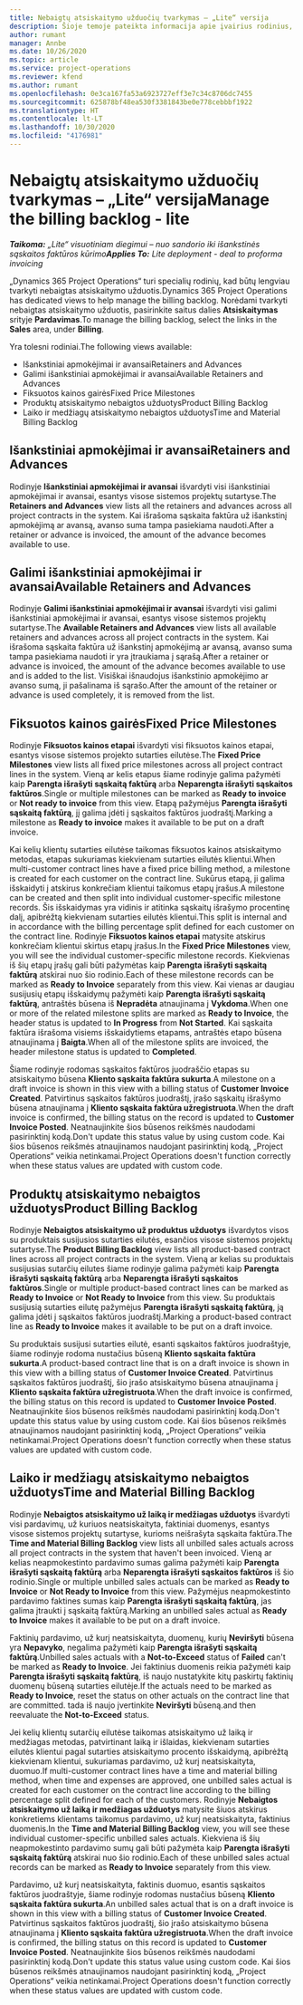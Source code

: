 ```yaml
---
title: Nebaigtų atsiskaitymo užduočių tvarkymas – „Lite“ versija
description: Šioje temoje pateikta informacija apie įvairius rodinius, kuriuos galima naudoti tvarkant nebaigtas atsiskaitymo užduotis.
author: rumant
manager: Annbe
ms.date: 10/26/2020
ms.topic: article
ms.service: project-operations
ms.reviewer: kfend
ms.author: rumant
ms.openlocfilehash: 0e3ca167fa53a6923727eff3e7c34c8706dc7455
ms.sourcegitcommit: 625878bf48ea530f3381843be0e778cebbbf1922
ms.translationtype: HT
ms.contentlocale: lt-LT
ms.lasthandoff: 10/30/2020
ms.locfileid: "4176981"
---
```

# <a name="manage-the-billing-backlog---lite"></a><span data-ttu-id="3a9ab-103">Nebaigtų atsiskaitymo užduočių tvarkymas – „Lite“ versija</span><span class="sxs-lookup"><span data-stu-id="3a9ab-103">Manage the billing backlog - lite</span></span>

<span data-ttu-id="3a9ab-104">_**Taikoma:** „Lite“ visuotiniam diegimui – nuo sandorio iki išankstinės sąskaitos faktūros kūrimo_</span><span class="sxs-lookup"><span data-stu-id="3a9ab-104">_**Applies To:** Lite deployment - deal to proforma invoicing_</span></span>

<span data-ttu-id="3a9ab-105">„Dynamics 365 Project Operations“ turi specialių rodinių, kad būtų lengviau tvarkyti nebaigtas atsiskaitymo užduotis.</span><span class="sxs-lookup"><span data-stu-id="3a9ab-105">Dynamics 365 Project Operations has dedicated views to help manage the billing backlog.</span></span> <span data-ttu-id="3a9ab-106">Norėdami tvarkyti nebaigtas atsiskaitymo užduotis, pasirinkite saitus dalies **Atsiskaitymas** srityje **Pardavimas**.</span><span class="sxs-lookup"><span data-stu-id="3a9ab-106">To manage the billing backlog, select the links in the **Sales** area, under **Billing**.</span></span> 

<span data-ttu-id="3a9ab-107">Yra tolesni rodiniai.</span><span class="sxs-lookup"><span data-stu-id="3a9ab-107">The following views available:</span></span>

- <span data-ttu-id="3a9ab-108">Išankstiniai apmokėjimai ir avansai</span><span class="sxs-lookup"><span data-stu-id="3a9ab-108">Retainers and Advances</span></span>
- <span data-ttu-id="3a9ab-109">Galimi išankstiniai apmokėjimai ir avansai</span><span class="sxs-lookup"><span data-stu-id="3a9ab-109">Available Retainers and Advances</span></span>
- <span data-ttu-id="3a9ab-110">Fiksuotos kainos gairės</span><span class="sxs-lookup"><span data-stu-id="3a9ab-110">Fixed Price Milestones</span></span>
- <span data-ttu-id="3a9ab-111">Produktų atsiskaitymo nebaigtos užduotys</span><span class="sxs-lookup"><span data-stu-id="3a9ab-111">Product Billing Backlog</span></span>
- <span data-ttu-id="3a9ab-112">Laiko ir medžiagų atsiskaitymo nebaigtos užduotys</span><span class="sxs-lookup"><span data-stu-id="3a9ab-112">Time and Material Billing Backlog</span></span>

## <a name="retainers-and-advances"></a><span data-ttu-id="3a9ab-113">Išankstiniai apmokėjimai ir avansai</span><span class="sxs-lookup"><span data-stu-id="3a9ab-113">Retainers and Advances</span></span>

<span data-ttu-id="3a9ab-114">Rodinyje **Išankstiniai apmokėjimai ir avansai** išvardyti visi išankstiniai apmokėjimai ir avansai, esantys visose sistemos projektų sutartyse.</span><span class="sxs-lookup"><span data-stu-id="3a9ab-114">The **Retainers and Advances** view lists all the retainers and advances across all project contracts in the system.</span></span> <span data-ttu-id="3a9ab-115">Kai išrašoma sąskaita faktūra už išankstinį apmokėjimą ar avansą, avanso suma tampa pasiekiama naudoti.</span><span class="sxs-lookup"><span data-stu-id="3a9ab-115">After a retainer or advance is invoiced, the amount of the advance becomes available to use.</span></span>

## <a name="available-retainers-and-advances"></a><span data-ttu-id="3a9ab-116">Galimi išankstiniai apmokėjimai ir avansai</span><span class="sxs-lookup"><span data-stu-id="3a9ab-116">Available Retainers and Advances</span></span>

<span data-ttu-id="3a9ab-117">Rodinyje **Galimi išankstiniai apmokėjimai ir avansai** išvardyti visi galimi išankstiniai apmokėjimai ir avansai, esantys visose sistemos projektų sutartyse.</span><span class="sxs-lookup"><span data-stu-id="3a9ab-117">The **Available Retainers and Advances** view lists all available retainers and advances across all project contracts in the system.</span></span> <span data-ttu-id="3a9ab-118">Kai išrašoma sąskaita faktūra už išankstinį apmokėjimą ar avansą, avanso suma tampa pasiekiama naudoti ir yra įtraukiama į sąrašą.</span><span class="sxs-lookup"><span data-stu-id="3a9ab-118">After a retainer or advance is invoiced, the amount of the advance becomes available to use and is added to the list.</span></span> <span data-ttu-id="3a9ab-119">Visiškai išnaudojus išankstinio apmokėjimo ar avanso sumą, ji pašalinama iš sąrašo.</span><span class="sxs-lookup"><span data-stu-id="3a9ab-119">After the amount of the retainer or advance is used completely, it is removed from the list.</span></span>

## <a name="fixed-price-milestones"></a><span data-ttu-id="3a9ab-120">Fiksuotos kainos gairės</span><span class="sxs-lookup"><span data-stu-id="3a9ab-120">Fixed Price Milestones</span></span>

<span data-ttu-id="3a9ab-121">Rodinyje **Fiksuotos kainos etapai** išvardyti visi fiksuotos kainos etapai, esantys visose sistemos projekto sutarties eilutėse.</span><span class="sxs-lookup"><span data-stu-id="3a9ab-121">The **Fixed Price Milestones** view lists all fixed price milestones across all project contract lines in the system.</span></span> <span data-ttu-id="3a9ab-122">Vieną ar kelis etapus šiame rodinyje galima pažymėti kaip **Parengta išrašyti sąskaitą faktūrą** arba **Neparengta išrašyti sąskaitos faktūros**.</span><span class="sxs-lookup"><span data-stu-id="3a9ab-122">Single or multiple milestones can be marked as **Ready to invoice** or **Not ready to invoice** from this view.</span></span> <span data-ttu-id="3a9ab-123">Etapą pažymėjus **Parengta išrašyti sąskaitą faktūrą**, jį galima įdėti į sąskaitos faktūros juodraštį.</span><span class="sxs-lookup"><span data-stu-id="3a9ab-123">Marking a milestone as **Ready to invoice** makes it available to be put on a draft invoice.</span></span>

<span data-ttu-id="3a9ab-124">Kai kelių klientų sutarties eilutėse taikomas fiksuotos kainos atsiskaitymo metodas, etapas sukuriamas kiekvienam sutarties eilutės klientui.</span><span class="sxs-lookup"><span data-stu-id="3a9ab-124">When multi-customer contract lines have a fixed price billing method, a milestone is created for each customer on the contract line.</span></span> <span data-ttu-id="3a9ab-125">Sukūrus etapą, ji galima išskaidyti į atskirus konkrečiam klientui taikomus etapų įrašus.</span><span class="sxs-lookup"><span data-stu-id="3a9ab-125">A milestone can be created and then split into individual customer-specific milestone records.</span></span> <span data-ttu-id="3a9ab-126">Šis išskaidymas yra vidinis ir atitinka sąskaitų išrašymo procentinę dalį, apibrėžtą kiekvienam sutarties eilutės klientui.</span><span class="sxs-lookup"><span data-stu-id="3a9ab-126">This split is internal and in accordance with the billing percentage split defined for each customer on the contract line.</span></span> <span data-ttu-id="3a9ab-127">Rodinyje **Fiksuotos kainos etapai** matysite atskirus konkrečiam klientui skirtus etapų įrašus.</span><span class="sxs-lookup"><span data-stu-id="3a9ab-127">In the **Fixed Price Milestones** view, you will see the individual customer-specific milestone records.</span></span> <span data-ttu-id="3a9ab-128">Kiekvienas iš šių etapų įrašų gali būti pažymėtas kaip **Parengta išrašyti sąskaitą faktūrą** atskirai nuo šio rodinio.</span><span class="sxs-lookup"><span data-stu-id="3a9ab-128">Each of these milestone records can be marked as **Ready to Invoice** separately from this view.</span></span> <span data-ttu-id="3a9ab-129">Kai vienas ar daugiau susijusių etapų išskaidymų pažymėti kaip **Parengta išrašyti sąskaitą faktūrą**, antraštės būsena iš **Nepradėta** atnaujinama į **Vykdoma**.</span><span class="sxs-lookup"><span data-stu-id="3a9ab-129">When one or more of the related milestone splits are marked as **Ready to Invoice**, the header status is updated to **In Progress** from **Not Started**.</span></span> <span data-ttu-id="3a9ab-130">Kai sąskaita faktūra išrašoma visiems išskaidytiems etapams, antraštės etapo būsena atnaujinama į **Baigta**.</span><span class="sxs-lookup"><span data-stu-id="3a9ab-130">When all of the milestone splits are invoiced, the header milestone status is updated to **Completed**.</span></span>

<span data-ttu-id="3a9ab-131">Šiame rodinyje rodomas sąskaitos faktūros juodraščio etapas su atsiskaitymo būsena **Kliento sąskaita faktūra sukurta**.</span><span class="sxs-lookup"><span data-stu-id="3a9ab-131">A milestone on a draft invoice is shown in this view with a billing status of **Customer Invoice Created**.</span></span> <span data-ttu-id="3a9ab-132">Patvirtinus sąskaitos faktūros juodraštį, įrašo sąskaitų išrašymo būsena atnaujinama į **Kliento sąskaita faktūra užregistruota**.</span><span class="sxs-lookup"><span data-stu-id="3a9ab-132">When the draft invoice is confirmed, the billing status on the record is updated to **Customer Invoice Posted**.</span></span> <span data-ttu-id="3a9ab-133">Neatnaujinkite šios būsenos reikšmės naudodami pasirinktinį kodą.</span><span class="sxs-lookup"><span data-stu-id="3a9ab-133">Don't update this status value by using custom code.</span></span> <span data-ttu-id="3a9ab-134">Kai šios būsenos reikšmės atnaujinamos naudojant pasirinktinį kodą, „Project Operations“ veikia netinkamai.</span><span class="sxs-lookup"><span data-stu-id="3a9ab-134">Project Operations doesn't function correctly when these status values are updated with custom code.</span></span>

## <a name="product-billing-backlog"></a><span data-ttu-id="3a9ab-135">Produktų atsiskaitymo nebaigtos užduotys</span><span class="sxs-lookup"><span data-stu-id="3a9ab-135">Product Billing Backlog</span></span>

<span data-ttu-id="3a9ab-136">Rodinyje **Nebaigtos atsiskaitymo už produktus užduotys** išvardytos visos su produktais susijusios sutarties eilutės, esančios visose sistemos projektų sutartyse.</span><span class="sxs-lookup"><span data-stu-id="3a9ab-136">The **Product Billing Backlog** view lists all product-based contract lines across all project contracts in the system.</span></span> <span data-ttu-id="3a9ab-137">Vieną ar kelias su produktais susijusias sutarčių eilutes šiame rodinyje galima pažymėti kaip **Parengta išrašyti sąskaitą faktūrą** arba **Neparengta išrašyti sąskaitos faktūros**.</span><span class="sxs-lookup"><span data-stu-id="3a9ab-137">Single or multiple product-based contract lines can be marked as **Ready to Invoice** or **Not Ready to Invoice** from this view.</span></span> <span data-ttu-id="3a9ab-138">Su produktais susijusią sutarties eilutę pažymėjus **Parengta išrašyti sąskaitą faktūrą**, ją galima įdėti į sąskaitos faktūros juodraštį.</span><span class="sxs-lookup"><span data-stu-id="3a9ab-138">Marking a product-based contract line as **Ready to Invoice** makes it available to be put on a draft invoice.</span></span>

<span data-ttu-id="3a9ab-139">Su produktais susijusi sutarties eilutė, esanti sąskaitos faktūros juodraštyje, šiame rodinyje rodoma nustačius būseną **Kliento sąskaita faktūra sukurta**.</span><span class="sxs-lookup"><span data-stu-id="3a9ab-139">A product-based contract line that is on a draft invoice is shown in this view with a billing status of **Customer Invoice Created**.</span></span> <span data-ttu-id="3a9ab-140">Patvirtinus sąskaitos faktūros juodraštį, šio įrašo atsiskaitymo būsena atnaujinama į **Kliento sąskaita faktūra užregistruota**.</span><span class="sxs-lookup"><span data-stu-id="3a9ab-140">When the draft invoice is confirmed, the billing status on this record is updated to **Customer Invoice Posted**.</span></span> <span data-ttu-id="3a9ab-141">Neatnaujinkite šios būsenos reikšmės naudodami pasirinktinį kodą.</span><span class="sxs-lookup"><span data-stu-id="3a9ab-141">Don't update this status value by using custom code.</span></span> <span data-ttu-id="3a9ab-142">Kai šios būsenos reikšmės atnaujinamos naudojant pasirinktinį kodą, „Project Operations“ veikia netinkamai.</span><span class="sxs-lookup"><span data-stu-id="3a9ab-142">Project Operations doesn't function correctly when these status values are updated with custom code.</span></span>

## <a name="time-and-material-billing-backlog"></a><span data-ttu-id="3a9ab-143">Laiko ir medžiagų atsiskaitymo nebaigtos užduotys</span><span class="sxs-lookup"><span data-stu-id="3a9ab-143">Time and Material Billing Backlog</span></span>

<span data-ttu-id="3a9ab-144">Rodinyje **Nebaigtos atsiskaitymo už laiką ir medžiagas užduotys** išvardyti visi pardavimų, už kuriuos neatsiskaityta, faktiniai duomenys, esantys visose sistemos projektų sutartyse, kurioms neišrašyta sąskaita faktūra.</span><span class="sxs-lookup"><span data-stu-id="3a9ab-144">The **Time and Material Billing Backlog** view lists all unbilled sales actuals across all project contracts in the system that haven't been invoiced.</span></span> <span data-ttu-id="3a9ab-145">Vieną ar kelias neapmokestinto pardavimo sumas galima pažymėti kaip **Parengta išrašyti sąskaitą faktūrą** arba **Neparengta išrašyti sąskaitos faktūros** iš šio rodinio.</span><span class="sxs-lookup"><span data-stu-id="3a9ab-145">Single or multiple unbilled sales actuals can be marked as **Ready to Invoice** or **Not Ready to Invoice** from this view.</span></span> <span data-ttu-id="3a9ab-146">Pažymėjus neapmokestinto pardavimo faktines sumas kaip **Parengta išrašyti sąskaitą faktūrą**, jas galima įtraukti į sąskaitą faktūrą.</span><span class="sxs-lookup"><span data-stu-id="3a9ab-146">Marking an unbilled sales actual as **Ready to Invoice** makes it available to be put on a draft invoice.</span></span>

<span data-ttu-id="3a9ab-147">Faktinių pardavimo, už kurį neatsiskaityta, duomenų, kurių **Neviršyti** būsena yra **Nepavyko**, negalima pažymėti kaip **Parengta išrašyti sąskaitą faktūrą**.</span><span class="sxs-lookup"><span data-stu-id="3a9ab-147">Unbilled sales actuals with a **Not-to-Exceed** status of **Failed** can't be marked as **Ready to Invoice**.</span></span> <span data-ttu-id="3a9ab-148">Jei faktinius duomenis reikia pažymėti kaip **Parengta išrašyti sąskaitą faktūrą**, iš naujo nustatykite kitų paskirtų faktinių duomenų būseną sutarties eilutėje.</span><span class="sxs-lookup"><span data-stu-id="3a9ab-148">If the actuals need to be marked as **Ready to Invoice**, reset the status on other actuals on the contract line that are committed.</span></span> <span data-ttu-id="3a9ab-149">tada iš naujo įvertinkite **Neviršyti** būseną.</span><span class="sxs-lookup"><span data-stu-id="3a9ab-149">and then reevaluate the **Not-to-Exceed** status.</span></span>

<span data-ttu-id="3a9ab-150">Jei kelių klientų sutarčių eilutėse taikomas atsiskaitymo už laiką ir medžiagas metodas, patvirtinant laiką ir išlaidas, kiekvienam sutarties eilutės klientui pagal sutarties atsiskaitymo procento išskaidymą, apibrėžtą kiekvienam klientui, sukuriamas pardavimo, už kurį neatsiskaityta, duomuo.</span><span class="sxs-lookup"><span data-stu-id="3a9ab-150">If multi-customer contract lines have a time and material billing method, when time and expenses are approved, one unbilled sales actual is created for each customer on the contract line according to the billing percentage split defined for each of the customers.</span></span> <span data-ttu-id="3a9ab-151">Rodinyje **Nebaigtos atsiskaitymo už laiką ir medžiagas užduotys** matysite šiuos atskirus konkretiems klientams taikomus pardavimo, už kurį neatsiskaityta, faktinius duomenis.</span><span class="sxs-lookup"><span data-stu-id="3a9ab-151">In the **Time and Material Billing Backlog** view, you will see these individual customer-specific unbilled sales actuals.</span></span> <span data-ttu-id="3a9ab-152">Kiekviena iš šių neapmokestinto pardavimo sumų gali būti pažymėta kaip **Parengta išrašyti sąskaitą faktūrą** atskirai nuo šio rodinio.</span><span class="sxs-lookup"><span data-stu-id="3a9ab-152">Each of these unbilled sales actual records can be marked as **Ready to Invoice** separately from this view.</span></span>

<span data-ttu-id="3a9ab-153">Pardavimo, už kurį neatsiskaityta, faktinis duomuo, esantis sąskaitos faktūros juodraštyje, šiame rodinyje rodomas nustačius būseną **Kliento sąskaita faktūra sukurta**.</span><span class="sxs-lookup"><span data-stu-id="3a9ab-153">An unbilled sales actual that is on a draft invoice is shown in this view with a billing status of **Customer Invoice Created**.</span></span> <span data-ttu-id="3a9ab-154">Patvirtinus sąskaitos faktūros juodraštį, šio įrašo atsiskaitymo būsena atnaujinama į **Kliento sąskaita faktūra užregistruota**.</span><span class="sxs-lookup"><span data-stu-id="3a9ab-154">When the draft invoice is confirmed, the billing status on this record is updated to **Customer Invoice Posted**.</span></span> <span data-ttu-id="3a9ab-155">Neatnaujinkite šios būsenos reikšmės naudodami pasirinktinį kodą.</span><span class="sxs-lookup"><span data-stu-id="3a9ab-155">Don't update this status value using custom code.</span></span> <span data-ttu-id="3a9ab-156">Kai šios būsenos reikšmės atnaujinamos naudojant pasirinktinį kodą, „Project Operations“ veikia netinkamai.</span><span class="sxs-lookup"><span data-stu-id="3a9ab-156">Project Operations doesn't function correctly when these status values are updated with custom code.</span></span>
